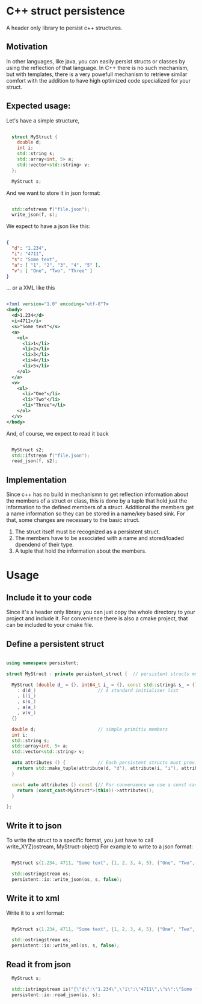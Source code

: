 # C++ struct persistence

A header only library to persist c++ structures.

## Motivation

In other languages, like java, you can easily persist structs or classes by using
the reflection of that language. In C++ there is no such mechanism, but with
templates, there is a very powefull mechanism to retrieve similar comfort with
the addition to have high optimized code specialized for your struct.

## Expected usage:

Let's have a simple structure,

```c++

  struct MyStruct {
    double d;
    int i;
    std::string s;
    std::array<int, 5> a;
    std::vector<std::string> v;
  };

  MyStruct s;

```

And we want to store it in json format:

```c++

  std::ofstream f("file.json");
  write_json(f, s);

```

We expect to have a json like this:

```json

{
  "d": "1.234",
  "i": "4711",
  "s": "Some text",
  "a": [ "1", "2", "3", "4", "5" ],
  "v": [ "One", "Two", "Three" ]
}

```

... or a XML like this

```xml

<?xml version="1.0" encoding="utf-8"?>
<body>
  <d>1.234</d>
  <i>4711</i>
  <s>"Some text"</s>
  <a>
    <ol>
      <li>1</li>
      <li>2</li>
      <li>3</li>
      <li>4</li>
      <li>5</li>
    </ol>
  </a>
  <v>
    <ol>
      <li>"One"</li>
      <li>"Two"</li>
      <li>"Three"</li>
    </ol>
  </v>
</body>

```

And, of course, we expect to read it back

```c++

  MyStruct s2;
  std::ifstream f("file.json");
  read_json(f, s2);

```

## Implementation

Since c++ has no build in mechanismn to get reflection information about the
members of a struct or class, this is done by a tuple that hold just the
information to the defined members of a struct.
Additional the members get a name information so they can be stored in a
name/key based sink. For that, some changes are necessary to the basic struct.

1. The struct itself must be recognized as a persistent struct.
2. The members have to be associated with a name and stored/loaded dpendend of their type.
3. A tuple that hold the information about the members.

# Usage

## Include it to your code

Since it's a header only library you can just copy the whole directory to your
project and include it. For convenience there is also a cmake project, that can 
be included to your cmake file.

## Define a persistent struct

```c++

using namespace persistent;

struct MyStruct : private persistent_struct {  // persistent structs must be subclasses of a persistent_struct

  MyStruct (double d_ = {}, int64_t i_ = {}, const std::string& s_ = {}, const std::array<int, 5>& a_ = {}, const std::vector<std::string>& v_ = {})
    : d(d_)                       // A standard initializer list
    , i(i_)
    , s(s_)
    , a(a_)
    , v(v_)
  {}

  double d;                       // simple primitiv members
  int i;
  std::string s;
  std::array<int, 5> a;
  std::vector<std::string> v;

  auto attributes () {            // Each persistent structs must provide an attributes method that returns a tuple with attributes of its members.
    return std::make_tuple(attribute(d, "d"), attribute(i, "i"), attribute(s, "s"), attribute(a, "a"), attribute(v, "v"));
  }

  const auto attributes () const {// For convenience we use a const cast. Optional we can use the identical code as in the non const method.
    return (const_cast<MyStruct*>(this))->attributes();
  }

};

```

## Write it to json

To write the struct to a specific format, you just have to call write_XYZ(ostream, MyStruct-object)
For example to write to a json format:

```c++

  MyStruct s{1.234, 4711, "Some text", {1, 2, 3, 4, 5}, {"One", "Two", "Three"}};

  std::ostringstream os;
  persistent::io::write_json(os, s, false);

```

## Write it to xml

Write it to a xml format:


```c++

  MyStruct s{1.234, 4711, "Some text", {1, 2, 3, 4, 5}, {"One", "Two", "Three"}};

  std::ostringstream os;
  persistent::io::write_xml(os, s, false);

```

## Read it from json

```c++
  MyStruct s;

  std::istringstream is("{\"d\":\"1.234\",\"i\":\"4711\",\"s\":\"Some text\",\"a\":[\"1\",\"2\",\"3\",\"4\",\"5\"],\"v\":[\"One\",\"Two\",\"Three\"]}");
  persistent::io::read_json(is, s);

```

